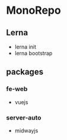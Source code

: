 # MonoRepo

## Lerna
- lerna init
- lerna bootstrap 

## packages
### fe-web
- vuejs
### server-auto
- midwayjs
